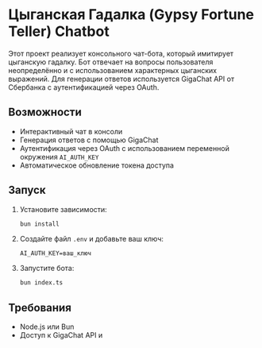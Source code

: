 # Цыганская Гадалка (Gypsy Fortune Teller) Chatbot

Этот проект реализует консольного чат-бота, который имитирует цыганскую гадалку. Бот отвечает на вопросы пользователя неопределённо и с использованием характерных цыганских выражений. Для генерации ответов используется GigaChat API от Сбербанка с аутентификацией через OAuth.

## Возможности

- Интерактивный чат в консоли
- Генерация ответов с помощью GigaChat
- Аутентификация через OAuth с использованием переменной окружения `AI_AUTH_KEY`
- Автоматическое обновление токена доступа

## Запуск

1. Установите зависимости:
   ```sh
   bun install
   ```
2. Создайте файл `.env` и добавьте ваш ключ:
   ```
   AI_AUTH_KEY=ваш_ключ
   ```
3. Запустите бота:
   ```sh
   bun index.ts
   ```

## Требования

- Node.js или Bun
- Доступ к GigaChat API и
